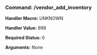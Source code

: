 ### Command: /vendor_add_inventory

**Handler Macro:** UNKNOWN

**Handler Value:** 999

**Required Status:** 0

**Arguments:**
None
